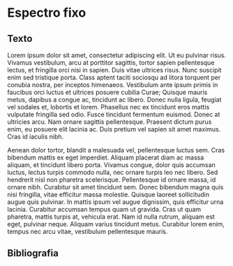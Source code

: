 # Espectro fixo

## Texto

Lorem ipsum dolor sit amet, consectetur adipiscing elit. Ut eu pulvinar risus. Vivamus vestibulum, arcu at porttitor sagittis, tortor sapien pellentesque lectus, et fringilla orci nisi in sapien. Duis vitae ultrices risus. Nunc suscipit enim sed tristique porta. Class aptent taciti sociosqu ad litora torquent per conubia nostra, per inceptos himenaeos. Vestibulum ante ipsum primis in faucibus orci luctus et ultrices posuere cubilia Curae; Quisque mauris metus, dapibus a congue ac, tincidunt ac libero. Donec nulla ligula, feugiat vel sodales et, lobortis et lorem. Phasellus nec ex tincidunt eros mattis vulputate fringilla sed odio. Fusce tincidunt fermentum euismod. Donec at ultricies arcu. Nam ornare sagittis pellentesque. Praesent dictum purus enim, eu posuere elit lacinia ac. Duis pretium vel sapien sit amet maximus. Cras id iaculis nibh.

Aenean dolor tortor, blandit a malesuada vel, pellentesque luctus sem. Cras bibendum mattis ex eget imperdiet. Aliquam placerat diam ac massa aliquam, et tincidunt libero porta. Vivamus congue, dolor quis accumsan luctus, lectus turpis commodo nulla, nec ornare turpis leo nec libero. Sed hendrerit nisl non pharetra scelerisque. Pellentesque id ornare massa, id ornare nibh. Curabitur sit amet tincidunt sem. Donec bibendum magna quis nisi fringilla, vitae efficitur massa molestie. Quisque laoreet sollicitudin augue quis pulvinar. In mattis ipsum vel augue dignissim, quis efficitur urna lacinia. Curabitur accumsan tempus quam ut gravida. Cras ut quam pharetra, mattis turpis at, vehicula erat. Nam id nulla rutrum, aliquam est eget, pulvinar neque. Aliquam varius tincidunt metus. Curabitur lorem enim, tempus nec arcu vitae, vestibulum pellentesque mauris.

## Bibliografia

